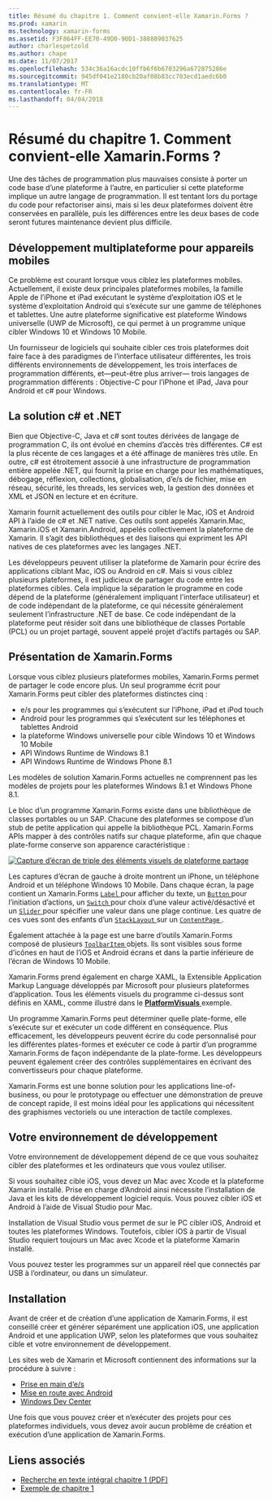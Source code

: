 ```yaml
---
title: Résumé du chapitre 1. Comment convient-elle Xamarin.Forms ?
ms.prod: xamarin
ms.technology: xamarin-forms
ms.assetid: F3F864FF-EE70-49D0-90D1-388889037625
author: charlespetzold
ms.author: chape
ms.date: 11/07/2017
ms.openlocfilehash: 534c36a16acdc10ffb6f6b6703296a672875286e
ms.sourcegitcommit: 945df041e2180cb20af08b83cc703ecd1aedc6b0
ms.translationtype: MT
ms.contentlocale: fr-FR
ms.lasthandoff: 04/04/2018
---
```

# <a name="summary-of-chapter-1-how-does-xamarinforms-fit-in"></a>Résumé du chapitre 1. Comment convient-elle Xamarin.Forms ?

Une des tâches de programmation plus mauvaises consiste à porter un code base d’une plateforme à l’autre, en particulier si cette plateforme implique un autre langage de programmation. Il est tentant lors du portage du code pour refactoriser ainsi, mais si les deux plateformes doivent être conservées en parallèle, puis les différences entre les deux bases de code seront futures maintenance devient plus difficile.

## <a name="cross-platform-mobile-development"></a>Développement multiplateforme pour appareils mobiles

Ce problème est courant lorsque vous ciblez les plateformes mobiles. Actuellement, il existe deux principales plateformes mobiles, la famille Apple de l’iPhone et iPad exécutant le système d’exploitation iOS et le système d’exploitation Android qui s’exécute sur une gamme de téléphones et tablettes. Une autre plateforme significative est plateforme Windows universelle (UWP de Microsoft), ce qui permet à un programme unique cibler Windows 10 et Windows 10 Mobile.

Un fournisseur de logiciels qui souhaite cibler ces trois plateformes doit faire face à des paradigmes de l’interface utilisateur différentes, les trois différents environnements de développement, les trois interfaces de programmation différents, et&mdash;peut-être plus arriver&mdash; trois langages de programmation différents : Objective-C pour l’iPhone et iPad, Java pour Android et c# pour Windows.

## <a name="the-c-and-net-solution"></a>La solution c# et .NET

Bien que Objective-C, Java et c# sont toutes dérivées de langage de programmation C, ils ont évolué en chemins d’accès très différentes. C# est la plus récente de ces langages et a été affinage de manières très utile. En outre, c# est étroitement associé à une infrastructure de programmation entière appelée .NET, qui fournit la prise en charge pour les mathématiques, débogage, réflexion, collections, globalisation, d’e/s de fichier, mise en réseau, sécurité, les threads, les services web, la gestion des données et XML et JSON en lecture et en écriture.

Xamarin fournit actuellement des outils pour cibler le Mac, iOS et Android API à l’aide de c# et .NET native. Ces outils sont appelés Xamarin.Mac, Xamarin.iOS et Xamarin.Android, appelés collectivement la plateforme de Xamarin. Il s’agit des bibliothèques et des liaisons qui expriment les API natives de ces plateformes avec les langages .NET.

Les développeurs peuvent utiliser la plateforme de Xamarin pour écrire des applications ciblant Mac, iOS ou Android en c#. Mais si vous ciblez plusieurs plateformes, il est judicieux de partager du code entre les plateformes cibles. Cela implique la séparation le programme en code dépend de la plateforme (généralement impliquant l’interface utilisateur) et de code indépendant de la plateforme, ce qui nécessite généralement seulement l’infrastructure .NET de base. Ce code indépendant de la plateforme peut résider soit dans une bibliothèque de classes Portable (PCL) ou un projet partagé, souvent appelé projet d’actifs partagés ou SAP.

## <a name="introducing-xamarinforms"></a>Présentation de Xamarin.Forms

Lorsque vous ciblez plusieurs plateformes mobiles, Xamarin.Forms permet de partager le code encore plus. Un seul programme écrit pour Xamarin.Forms peut cibler des plateformes distinctes cinq :

- e/s pour les programmes qui s’exécutent sur l’iPhone, iPad et iPod touch
- Android pour les programmes qui s’exécutent sur les téléphones et tablettes Android
- la plateforme Windows universelle pour cible Windows 10 et Windows 10 Mobile
- API Windows Runtime de Windows 8.1
- API Windows Runtime de Windows Phone 8.1

Les modèles de solution Xamarin.Forms actuelles ne comprennent pas les modèles de projets pour les plateformes Windows 8.1 et Windows Phone 8.1.

Le bloc d’un programme Xamarin.Forms existe dans une bibliothèque de classes portables ou un SAP. Chacune des plateformes se compose d’un stub de petite application qui appelle la bibliothèque PCL. Xamarin.Forms APIs mapper à des contrôles natifs sur chaque plateforme, afin que chaque plate-forme conserve son apparence caractéristique :

[![Capture d’écran de triple des éléments visuels de plateforme partage](images/ch01fg03-small.png "Xamarin.Forms des contrôles sur chaque plateforme")](images/ch01fg03-large.png#lightbox "Xamarin.Forms des contrôles sur chaque plateforme")

Les captures d’écran de gauche à droite montrent un iPhone, un téléphone Android et un téléphone Windows 10 Mobile. Dans chaque écran, la page contient un Xamarin.Forms [ `Label` ](https://developer.xamarin.com/api/type/Xamarin.Forms.Label/) pour afficher du texte, un [ `Button` ](https://developer.xamarin.com/api/type/Xamarin.Forms.Button/) pour l’initiation d’actions, un [ `Switch` ](https://developer.xamarin.com/api/type/Xamarin.Forms.Switch/) pour choix d’une valeur activé/désactivé et un [ `Slider` ](https://developer.xamarin.com/api/type/Xamarin.Forms.Slider/) pour spécifier une valeur dans une plage continue. Les quatre de ces vues sont des enfants d’un [ `StackLayout` ](https://developer.xamarin.com/api/type/Xamarin.Forms.StackLayout/) sur un [ `ContentPage` ](https://developer.xamarin.com/api/type/Xamarin.Forms.ContentPage/).

Également attachée à la page est une barre d’outils Xamarin.Forms composé de plusieurs [ `ToolbarItem` ](https://developer.xamarin.com/api/type/Xamarin.Forms.ToolbarItem/) objets. Ils sont visibles sous forme d’icônes en haut de l’iOS et Android écrans et dans la partie inférieure de l’écran de Windows 10 Mobile.

Xamarin.Forms prend également en charge XAML, la Extensible Application Markup Language développés par Microsoft pour plusieurs plateformes d’application. Tous les éléments visuels du programme ci-dessus sont définis en XAML, comme illustré dans le [ **PlatformVisuals** ](https://github.com/xamarin/xamarin-forms-book-samples/tree/master/Chapter01/PlatformVisuals) exemple.

Un programme Xamarin.Forms peut déterminer quelle plate-forme, elle s’exécute sur et exécuter un code différent en conséquence. Plus efficacement, les développeurs peuvent écrire du code personnalisé pour les différentes plates-formes et exécuter ce code à partir d’un programme Xamarin.Forms de façon indépendante de la plate-forme. Les développeurs peuvent également créer des contrôles supplémentaires en écrivant des convertisseurs pour chaque plateforme.

Xamarin.Forms est une bonne solution pour les applications line-of-business, ou pour le prototypage ou effectuer une démonstration de preuve de concept rapide, il est moins idéal pour les applications qui nécessitent des graphismes vectoriels ou une interaction de tactile complexes.

## <a name="your-development-environment"></a>Votre environnement de développement

Votre environnement de développement dépend de ce que vous souhaitez cibler des plateformes et les ordinateurs que vous voulez utiliser.

Si vous souhaitez cible iOS, vous devez un Mac avec Xcode et la plateforme Xamarin installé. Prise en charge d’Android ainsi nécessite l’installation de Java et les kits de développement logiciel requis. Vous pouvez cibler iOS et Android à l’aide de Visual Studio pour Mac.

Installation de Visual Studio vous permet de sur le PC cibler iOS, Android et toutes les plateformes Windows. Toutefois, cibler iOS à partir de Visual Studio requiert toujours un Mac avec Xcode et la plateforme Xamarin installé.

Vous pouvez tester les programmes sur un appareil réel que connectés par USB à l’ordinateur, ou dans un simulateur.

## <a name="installation"></a>Installation

Avant de créer et de création d’une application de Xamarin.Forms, il est conseillé créer et générer séparément une application iOS, une application Android et une application UWP, selon les plateformes que vous souhaitez cible et votre environnement de développement.

Les sites web de Xamarin et Microsoft contiennent des informations sur la procédure à suivre :

- [Prise en main d’e/s](~/ios/get-started/index.md)
- [Mise en route avec Android](~/android/get-started/index.md)
- [Windows Dev Center](http://dev.windows.com)

Une fois que vous pouvez créer et n’exécuter des projets pour ces plateformes individuels, vous devez avoir aucun problème de création et exécution d’une application de Xamarin.Forms.



## <a name="related-links"></a>Liens associés

- [Recherche en texte intégral chapitre 1 (PDF)](https://download.xamarin.com/developer/xamarin-forms-book/XamarinFormsBook-Ch01-Apr2016.pdf)
- [Exemple de chapitre 1](https://github.com/xamarin/xamarin-forms-book-samples/tree/master/Chapter01)
